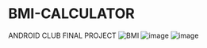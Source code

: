 # BMI-CALCULATOR
ANDROID CLUB FINAL PROJECT
![BMI](https://user-images.githubusercontent.com/95639773/168735522-a6dec7c1-8812-4e0e-9603-cd67c5ebd3c1.png)
![image](https://user-images.githubusercontent.com/95639773/168735593-5240b5b1-98ac-45ea-a87d-b19d22fd4cfd.png)
![image](https://user-images.githubusercontent.com/95639773/168735686-28af4e36-400b-4c20-8178-f09c1b05d565.png)
